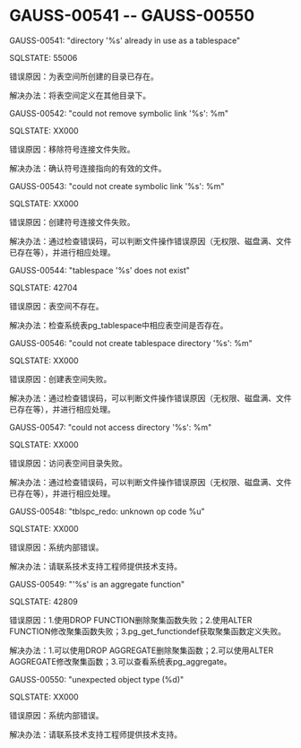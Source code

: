 # GAUSS-00541 -- GAUSS-00550<a name="ZH-CN_TOPIC_0302073026"></a>

GAUSS-00541: "directory '%s' already in use as a tablespace"

SQLSTATE: 55006

错误原因：为表空间所创建的目录已存在。

解决办法：将表空间定义在其他目录下。

GAUSS-00542: "could not remove symbolic link '%s': %m"

SQLSTATE: XX000

错误原因：移除符号连接文件失败。

解决办法：确认符号连接指向的有效的文件。

GAUSS-00543: "could not create symbolic link '%s': %m"

SQLSTATE: XX000

错误原因：创建符号连接文件失败。

解决办法：通过检查错误码，可以判断文件操作错误原因（无权限、磁盘满、文件已存在等），并进行相应处理。

GAUSS-00544: "tablespace '%s' does not exist"

SQLSTATE: 42704

错误原因：表空间不存在。

解决办法：检查系统表pg\_tablespace中相应表空间是否存在。

GAUSS-00546: "could not create tablespace directory '%s': %m"

SQLSTATE: XX000

错误原因：创建表空间失败。

解决办法：通过检查错误码，可以判断文件操作错误原因（无权限、磁盘满、文件已存在等），并进行相应处理。

GAUSS-00547: "could not access directory '%s': %m"

SQLSTATE: XX000

错误原因：访问表空间目录失败。

解决办法：通过检查错误码，可以判断文件操作错误原因（无权限、磁盘满、文件已存在等），并进行相应处理。

GAUSS-00548: "tblspc\_redo: unknown op code %u"

SQLSTATE: XX000

错误原因：系统内部错误。

解决办法：请联系技术支持工程师提供技术支持。

GAUSS-00549: "'%s' is an aggregate function"

SQLSTATE: 42809

错误原因：1.使用DROP FUNCTION删除聚集函数失败；2.使用ALTER FUNCTION修改聚集函数失败；3.pg\_get\_functiondef获取聚集函数定义失败。

解决办法：1.可以使用DROP AGGREGATE删除聚集函数；2.可以使用ALTER AGGREGATE修改聚集函数；3.可以查看系统表pg\_aggregate。

GAUSS-00550: "unexpected object type \(%d\)"

SQLSTATE: XX000

错误原因：系统内部错误。

解决办法：请联系技术支持工程师提供技术支持。

